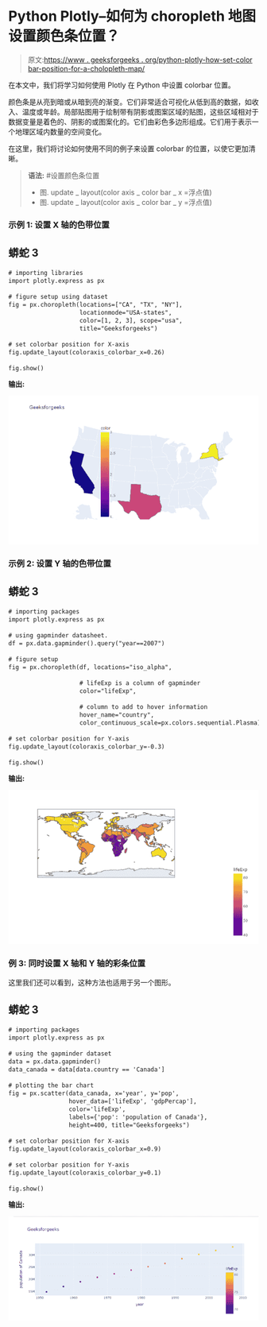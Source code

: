 # Python Plotly–如何为 choropleth 地图设置颜色条位置？

> 原文:[https://www . geeksforgeeks . org/python-plotly-how-set-color bar-position-for-a-cholopleth-map/](https://www.geeksforgeeks.org/python-plotly-how-to-set-colorbar-position-for-a-choropleth-map/)

在本文中，我们将学习如何使用 Plotly 在 Python 中设置 colorbar 位置。

颜色条是从亮到暗或从暗到亮的渐变。它们非常适合可视化从低到高的数据，如收入、温度或年龄。局部贴图用于绘制带有阴影或图案区域的贴图，这些区域相对于数据变量是着色的、阴影的或图案化的。它们由彩色多边形组成。它们用于表示一个地理区域内数量的空间变化。

在这里，我们将讨论如何使用不同的例子来设置 colorbar 的位置，以使它更加清晰。

> **语法:** #设置颜色条位置
> 
> *   图. update _ layout(color axis _ color bar _ x =浮点值)
> *   图. update _ layout(color axis _ color bar _ y =浮点值)

### **示例 1:** 设置 X 轴的色带位置

## 蟒蛇 3

```
# importing libraries
import plotly.express as px

# figure setup using dataset
fig = px.choropleth(locations=["CA", "TX", "NY"],
                    locationmode="USA-states",
                    color=[1, 2, 3], scope="usa",
                    title="Geeksforgeeks")

# set colorbar position for X-axis
fig.update_layout(coloraxis_colorbar_x=0.26)

fig.show()
```

**输出:**

![](img/3207d7507a62c866d048f74ccdfee81d.png)

### **示例 2:** 设置 Y 轴的色带位置

## 蟒蛇 3

```
# importing packages
import plotly.express as px

# using gapminder datasheet.
df = px.data.gapminder().query("year==2007")

# figure setup
fig = px.choropleth(df, locations="iso_alpha",

                    # lifeExp is a column of gapminder
                    color="lifeExp",  

                    # column to add to hover information
                    hover_name="country",  
                    color_continuous_scale=px.colors.sequential.Plasma)

# set colorbar position for Y-axis
fig.update_layout(coloraxis_colorbar_y=-0.3)

fig.show()
```

**输出:**

![](img/ffb290358c6181d5e41e8f1b1b83e6df.png)

### **例 3:** 同时设置 X 轴和 Y 轴的彩条位置

这里我们还可以看到，这种方法也适用于另一个图形。

## 蟒蛇 3

```
# importing packages
import plotly.express as px

# using the gapminder dataset
data = px.data.gapminder()
data_canada = data[data.country == 'Canada']

# plotting the bar chart
fig = px.scatter(data_canada, x='year', y='pop',
                 hover_data=['lifeExp', 'gdpPercap'], 
                 color='lifeExp',
                 labels={'pop': 'population of Canada'},
                 height=400, title="Geeksforgeeks")

# set colorbar position for X-axis
fig.update_layout(coloraxis_colorbar_x=0.9)

# set colorbar position for Y-axis
fig.update_layout(coloraxis_colorbar_y=0.1)

fig.show()
```

**输出:**

![](img/c62b27d771d5f46a4a1d6cd18c8cc95f.png)
